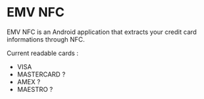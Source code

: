 EMV NFC
======

EMV NFC is an Android application that extracts your credit card informations through NFC.

Current readable cards :
- VISA
- MASTERCARD ?
- AMEX ?
- MAESTRO ?
